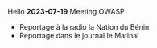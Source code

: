 Hello
**2023-07-19** Meeting OWASP 
 <ul>
  <li>
   <a src="assets/images/ATELIER-OWASP-JUILLET-2024-19-07-2024.mp3" type="audio/mpeg">
   Reportage à la radio la Nation du Bénin
   </a
  </li>
  <li>
   <a src="assets/images/ATELIER-OWASP-JUILLET-2024-19-07-2024.mp3" type="audio/mpeg">
   Reportage dans le journal le Matinal
   </a
  </li>
 </ul>
  
